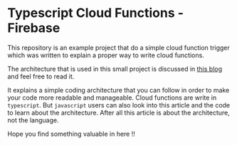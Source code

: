 # Typescript Cloud Functions - Firebase

This repository is an example project that do a simple cloud function trigger
which was written to explain a proper way to write cloud functions.


The architecture that is used in this small project is discussed in 
[this blog](https://www.fcodelabs.com/2020/05/04/Cloud-Functions-TS-Basic/)
and feel free to read it.

It explains a simple coding architecture that you can follow in order to make
your code more readable and manageable. Cloud functions are write in `typescript`.
But `javascript` users can also look into this article and the code to learn 
about the architecture. After all this article is about the architecture,
not the language.

Hope you find something valuable in here !!

